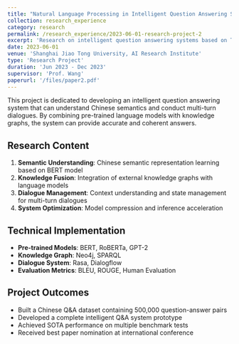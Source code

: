 ```yaml
---
title: "Natural Language Processing in Intelligent Question Answering Systems"
collection: research_experience
category: research
permalink: /research_experience/2023-06-01-research-project-2
excerpt: 'Research on intelligent question answering systems based on Transformer architecture, focusing on Chinese semantic understanding and multi-turn dialogue processing.'
date: 2023-06-01
venue: 'Shanghai Jiao Tong University, AI Research Institute'
type: 'Research Project'
duration: 'Jun 2023 - Dec 2023'
supervisor: 'Prof. Wang'
paperurl: '/files/paper2.pdf'
---
```


This project is dedicated to developing an intelligent question answering system that can understand Chinese semantics and conduct multi-turn dialogues. By combining pre-trained language models with knowledge graphs, the system can provide accurate and coherent answers.

## Research Content

1. **Semantic Understanding**: Chinese semantic representation learning based on BERT model
2. **Knowledge Fusion**: Integration of external knowledge graphs with language models
3. **Dialogue Management**: Context understanding and state management for multi-turn dialogues
4. **System Optimization**: Model compression and inference acceleration

## Technical Implementation

- **Pre-trained Models**: BERT, RoBERTa, GPT-2
- **Knowledge Graph**: Neo4j, SPARQL
- **Dialogue System**: Rasa, Dialogflow
- **Evaluation Metrics**: BLEU, ROUGE, Human Evaluation

## Project Outcomes

- Built a Chinese Q&A dataset containing 500,000 question-answer pairs
- Developed a complete intelligent Q&A system prototype
- Achieved SOTA performance on multiple benchmark tests
- Received best paper nomination at international conference

